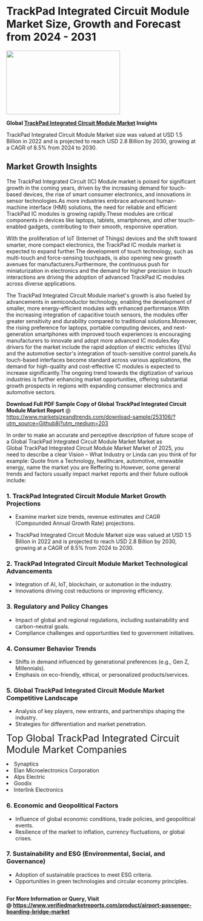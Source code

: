 <H1>TrackPad Integrated Circuit Module Market Size, Growth and Forecast from 2024 - 2031</H1><img class="aligncenter size-medium wp-image-584254" src="https://thirdeyenews.in/wp-content/uploads/2024/09/Global-Market-Research-300x168.jpeg" alt="" width="300" height="168" /><p><strong>Global&nbsp;<a href="https://www.marketsizeandtrends.com/download-sample/253106/?utm_source=Github8j?utm_medium=203">TrackPad Integrated Circuit Module Market</a> Insights</strong></p><p>TrackPad Integrated Circuit Module Market size was valued at USD 1.5 Billion in 2022 and is projected to reach USD 2.8 Billion by 2030, growing at a CAGR of 8.5% from 2024 to 2030.</p><p><h2>Market Growth Insights</h2> <p>The TrackPad Integrated Circuit (IC) Module market is poised for significant growth in the coming years, driven by the increasing demand for touch-based devices, the rise of smart consumer electronics, and innovations in sensor technologies.As more industries embrace advanced human-machine interface (HMI) solutions, the need for reliable and efficient TrackPad IC modules is growing rapidly.These modules are critical components in devices like laptops, tablets, smartphones, and other touch-enabled gadgets, contributing to their smooth, responsive operation.</p> <p>With the proliferation of IoT (Internet of Things) devices and the shift toward smarter, more compact electronics, the TrackPad IC module market is expected to expand further.The development of touch technology, such as multi-touch and force-sensing touchpads, is also opening new growth avenues for manufacturers.Furthermore, the continuous push for miniaturization in electronics and the demand for higher precision in touch interactions are driving the adoption of advanced TrackPad IC modules across diverse applications.</p> <p></p> <p>The TrackPad Integrated Circuit Module market's growth is also fueled by advancements in semiconductor technology, enabling the development of smaller, more energy-efficient modules with enhanced performance.With the increasing integration of capacitive touch sensors, the modules offer greater sensitivity and durability compared to traditional solutions.Moreover, the rising preference for laptops, portable computing devices, and next-generation smartphones with improved touch experiences is encouraging manufacturers to innovate and adopt more advanced IC modules.Key drivers for the market include the rapid adoption of electric vehicles (EVs) and the automotive sector's integration of touch-sensitive control panels.As touch-based interfaces become standard across various applications, the demand for high-quality and cost-effective IC modules is expected to increase significantly.The ongoing trend towards the digitization of various industries is further enhancing market opportunities, offering substantial growth prospects in regions with expanding consumer electronics and automotive sectors.</p> <p></p><p><span class=""><strong>Download Full PDF Sample Copy of Global TrackPad Integrated Circuit Module Market Report</strong> @ <a href="https://www.marketsizeandtrends.com/download-sample/253106/?utm_source=Github8j?utm_medium=203" target="_blank">https://www.marketsizeandtrends.com/download-sample/253106/?utm_source=Github8j?utm_medium=203</a></span></p><p>In order to make an accurate and perceptive description of future scope of a Global&nbsp;TrackPad Integrated Circuit Module Market Market as Global&nbsp;TrackPad Integrated Circuit Module Market Market of 2025, you need to describe a clear Vision &ndash; What Industry or Linda can you think of for example: Quote from a Technology, healthcare, automotive, renewable energy, name the market you are Reffering to.However, some general trends and factors usually impact market reports and their future outlook include:</p><h3>1.&nbsp;<strong>TrackPad Integrated Circuit Module Market Growth Projections</strong></h3><ul><li>Examine market size trends, revenue estimates and CAGR (Compounded Annual Growth Rate) projections.</li><li><p>TrackPad Integrated Circuit Module Market size was valued at USD 1.5 Billion in 2022 and is projected to reach USD 2.8 Billion by 2030, growing at a CAGR of 8.5% from 2024 to 2030.</p></li></ul><h3>2.&nbsp;<strong>TrackPad Integrated Circuit Module Market Technological Advancements</strong></h3><ul><li>Integration of AI, IoT, blockchain, or automation in the industry.</li><li>Innovations driving cost reductions or improving efficiency.</li></ul><h3>3.&nbsp;<strong>Regulatory and Policy Changes</strong></h3><ul><li>Impact of global and regional regulations, including sustainability and carbon-neutral goals.</li><li>Compliance challenges and opportunities tied to government initiatives.</li></ul><h3>4.&nbsp;<strong>Consumer Behavior Trends</strong></h3><ul><li>Shifts in demand influenced by generational preferences (e.g., Gen Z, Millennials).</li><li>Emphasis on eco-friendly, ethical, or personalized products/services.</li></ul><h3>5.&nbsp;<strong>Global TrackPad Integrated Circuit Module Market Competitive Landscape</strong></h3><ul><li>Analysis of key players, new entrants, and partnerships shaping the industry.</li><li>Strategies for differentiation and market penetration.</li></ul><p data-pm-slice="1 1 []"><span style="color: inherit; font-family: inherit; font-size: 25px;">Top Global TrackPad Integrated Circuit Module Market Companies</span></p><div class="" data-test-id=""><p><li>Synaptics</li><li> Elan Microelectronics Corporation</li><li> Alps Electric</li><li> Goodix</li><li> Interlink Electronics</li></p></div><h3>6.&nbsp;<strong>Economic and Geopolitical Factors</strong></h3><ul><li>Influence of global economic conditions, trade policies, and geopolitical events.</li><li>Resilience of the market to inflation, currency fluctuations, or global crises.</li></ul><h3>7.&nbsp;<strong>Sustainability and ESG (Environmental, Social, and Governance)</strong></h3><ul><li>Adoption of sustainable practices to meet ESG criteria.</li><li>Opportunities in green technologies and circular economy principles.</li></ul><h2><strong style="font-size: 14px;">For More Information or Query, Visit @&nbsp;</strong><a style="background-color: #ffffff; font-size: 14px;" href="https://www.marketsizeandtrends.com/report/trackpad-integrated-circuit-module-market/" target="_blank">https://www.verifiedmarketreports.com/product/airport-passenger-boarding-bridge-market</a></h2>